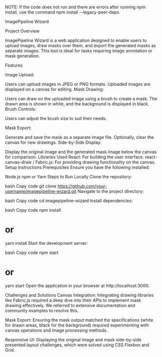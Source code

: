 NOTE: If the code does not run and there are errors after running npm install, use the command npm install --legacy-peer-deps

ImagePipeline Wizard

Project Overview

ImagePipeline Wizard is a web application designed to enable users to upload images, draw masks over them, and export the generated masks as separate images. This tool is ideal for tasks requiring image annotation or mask generation.

Features

Image Upload:

Users can upload images in JPEG or PNG formats.
Uploaded images are displayed on a canvas for editing.
Mask Drawing:

Users can draw on the uploaded image using a brush to create a mask.
The drawn area is shown in white, and the background is displayed in black.
Brush Controls:

Users can adjust the brush size to suit their needs.

Mask Export:

Generate and save the mask as a separate image file.
Optionally, clear the canvas for new drawings.
Side-by-Side Display:

Display the original image and the generated mask image below the canvas for comparison.
Libraries Used
React: For building the user interface.
react-canvas-draw / Fabric.js: For providing drawing functionality on the canvas.
Setup Instructions
Prerequisites
Ensure you have the following installed:

Node.js
npm or Yarn
Steps to Run Locally
Clone the repository:

bash
Copy code
git clone https://github.com/your-username/imagepipeline-wizard.git
Navigate to the project directory:

bash
Copy code
cd imagepipeline-wizard
Install dependencies:

bash
Copy code
npm install
# or
yarn install
Start the development server:

bash
Copy code
npm start
# or
yarn start
Open the application in your browser at http://localhost:3000.

Challenges and Solutions
Canvas Integration:
Integrating drawing libraries like Fabric.js required a deep dive into their APIs to implement mask drawing effectively. We referred to extensive documentation and community examples to resolve this.

Mask Export:
Ensuring the mask output matched the specifications (white for drawn areas, black for the background) required experimenting with canvas operations and image processing methods.

Responsive UI:
Displaying the original image and mask side-by-side presented layout challenges, which were solved using CSS Flexbox and Grid.